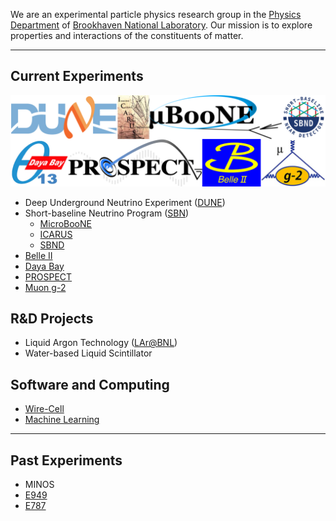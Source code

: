 
We are an experimental particle physics research group in the [Physics Department](https://www.bnl.gov/physics/) of [Brookhaven National Laboratory](https://www.bnl.gov/). Our mission is to explore properties and interactions of the constituents of matter.

* * *

## Current Experiments
![Band](assets/images/experiments/edg-band-2.png)

- Deep Underground Neutrino Experiment ([DUNE](https://www.dunescience.org/))
- Short-baseline Neutrino Program ([SBN](https://sbn.fnal.gov/))   
  - [MicroBooNE](http://www-microboone.fnal.gov/)
  - [ICARUS](https://icarus.fnal.gov/)
  - [SBND](https://sbn-nd.fnal.gov/)
- [Belle II](https://www.bnl.gov/belle2/)
- [Daya Bay](https://www.bnl.gov/newsroom/tags/tags.php?tag=daya+bay)
- [PROSPECT](https://prospect.yale.edu/)
- [Muon g-2](http://muon-g-2.fnal.gov/)

## R&D Projects
- Liquid Argon Technology ([LAr@BNL](https://lar.bnl.gov/))
- Water-based Liquid Scintillator

## Software and Computing
- [Wire-Cell](https://lar.bnl.gov/wire-cell/)
- [Machine Learning](https://lar.bnl.gov/ml/)

* * *

## Past Experiments
- MINOS
- [E949](https://www.phy.bnl.gov/e949/)
- [E787](https://www.phy.bnl.gov/e787/e787.html)


